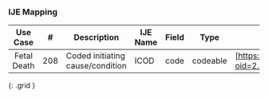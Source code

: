 ### IJE Mapping

| **Use Case** |  **#**   |  **Description**  | **IJE Name**  |  **Field**  |  **Type**  | **Value Set**  |
| :---------: | --------------- | ------------ | ------------- | ---------- | ---------- | -------------- |
| Fetal Death | 208 | Coded initiating cause/condition | ICOD | code |codeable |[https://phinvads.cdc.gov/vads/ViewValueSet.action?oid=2.16.840.1.114222.4.11.7933] |
{: .grid }
